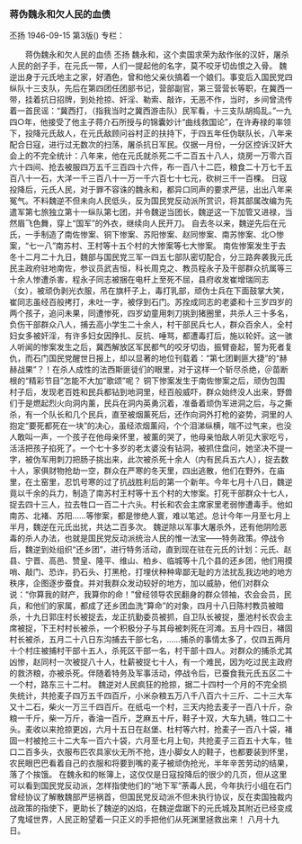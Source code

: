 ### 蒋伪魏永和欠人民的血债
丕扬
1946-09-15
第3版()
专栏：

　　蒋伪魏永和欠人民的血债
    丕扬
    魏永和，这个卖国求荣为敌作伥的汉奸，屠杀人民的刽子手，在元氏一带，人们一提起他的名字，莫不咬牙切齿恨之入骨。
    魏逆出身于元氏地主之家，好酒色，曾和他父亲伙搞着一个娘们。事变后入国民党四纵队十三支队，先后在第四团任团部书记，营部副官，第三营营长等职，在冀西一带，挂着抗日招牌，到处抢掠、奸淫、勒索、敲诈，无恶不作，当时，乡间曾流传着一首民谣：“冀西打，（指我当时之冀西游击队）民军看，十三支队胡捣乱。”一九四○年，他接受了他主子蒋介石所授与的锦囊妙计“曲线救国论”，在许寿禄的率领下，投降元氏敌人，在元氏敌顾问谷村正的扶持下，于四五年任伪联队长，八年来配合日寇，进行过无数次的扫荡，屠杀抗日军民。仅据一月份，一分区控诉汉奸大会上的不完全统计：八年来，他在元氏就杀死二千二百五十八人，烧房一万零六百六十四间、抢去被服四万五千三百四十六件，布一百八十二匹，粮食二十万七千五百八十一石，大洋一千三百八十一万一千六百七十七元，砍树三千一百棵。
    日寇投降后，元氏人民，对于罪不容诛的魏永和，都异口同声的要求严惩，出出八年来冤气。不料魏逆不但未向人民低头，反为国民党反动派所赏识，将其部属改编为先遣军第七旅独立第十一纵队第七团，并令魏逆当团长，魏逆这一下加管又进禄，当然眉飞色舞，穿上“国军”的外衣，继续向人民开刀。
    自去冬以来，魏逆先后在元氏，一手制造了南佐惨案、铜下惨案、苏阳惨案、赵同惨案、南苏惨案、北○惨案，“七一八”南苏村、王村等十五个村的大惨案等七大惨案。
    南佐惨案发生于去冬十二月二十九日，魏部与国民党三军一四五七部队密切配合，分三路奔袭我元氏民主政府驻地南佐，参议员武吉恒，科长周克之、教员程永子及干部群众抗属等三十余人惨遭杀害，程永子同志被捆在电杆上至死不屈，县府收发崔增瑞同志（女），被顽伪剥光衣服，吊在旗杆子上，毒打乳部，顽伪士兵在下面鼓掌大笑，崔同志虽经百般拷打，未吐一字，被俘到石门。苏拴成同志的老婆和十三岁四岁的两个孩子，追问未果，同遭惨死，四岁幼童用刺刀挑到猪圈里，共杀人三十多名，负伤干部群众八人，捕去高小学生二十余人，村干部民兵七人，群众百余人，全村妇女多被奸淫，有许多妇女因挣扎、反抗、唾骂，都遭毒打后，施以轮奸。这一骇人听闻的惨案发生之后，冀西解放区军民都气的咬牙切齿，振臂奋起，誓为死者复仇，而石门国民党醒世日报上，却以显著的地位刊载着：“第七团剿匪大捷”的“赫赫战果”？！在杀人成性的法西斯匪徒们的眼里，对于这样一个斩尽杀绝，＠苗断根的“精彩节目”怎能不大加“歌颂”呢？
    铜下惨案发生于南佐惨案之后，顽伪包围村子后，发现老百姓和民兵都钻到地洞里，经百般威吓，群众始终没人出来，野兽们于是燃起烈火向洞内薰，民兵在洞内英勇沉着，准备着顽伪军进洞之后，与之撕杀，有一个队长和几个民兵，直至被烟薰死后，还作向洞外打枪的姿势，洞里的人抱定“要死都死在一块”的决心，虽经浓烟薰闷，个个泪涕纵横，喘不过气来，也没人敢叫一声，一个孩子在他母亲怀里，被薰的哭了，他母亲怕敌人听见大家吃亏，活活把孩子掐死了。一个七十多岁的老太婆没有钻洞，被抓住盘问，她坚决不提一字，被伪军用刺刀把肠子挑出来，此次被杀死十余人（内有民兵五六人），捉去数十人，家俱财物抢劫一空，群众在严寒的冬天里，四出逃散，他们在野外，在庙里，在土窑里，忍饥号寒的过了抗战胜利后的第一个新年。今年七月十八日，魏逆竟以千余的兵力，制造了南苏村王村等十五个村的大惨案。打死干部群众十七人，捉去四十三人，拉去牲口一百二十六头。村长和农会主席家里老弱惨遭毒手。他如南苏、北褚、苏阳……等惨案，都是惨绝人寰，难以笔述。总计今年一月至七月上半月，魏逆在元氏出扰，共达二百多次。
    魏逆除以军事大屠杀外，还有他阴险恶毒的杀人办法，也就是国民党反动派统治人民的惟一法宝——特务政策。停战令后，魏逆到处组织“还乡团”，进行特务活动，直到现在驻在元氏的计划：元氏、赵县、宁晋、高邑、赞皇、隆平、维山、柏乡、临城等十几个县的还乡团，他们用摸哨、敲门、恐诈，扔石头、打黑枪，打埋伏种种卑鄙无耻的方法扰乱我边地的地方秩序，企图逐步蚕食。并对我群众发动较好的地方，加以威胁，他们对群众说：“你算我的财产，我算你的命！”曾经领导农民翻身的群众领袖，农会会员，民兵，和他们的家属，都成了还乡团血洗“算命”的对象，四月十八日陈村教员被暗杀，十九日郭庄村长被捉去，龙正抗勤委员被抓，自卫队长被捉，墨池村长农会主席被捉，下王村村长被杀，一个积极分子与其母被刺死在河滩。五月十四日，褚固村长被杀，五月二十八日东沟捕去干部七名，……捕杀的事情太多了，仅四五两月十个村庄被捕村干部十五人，杀死区干部一名，村干部十四人。对群众的捕杀尤其凶惨，赵同村一次被捉八十人，杜薪被捉七十人，有一个难民，因为吃过民主政府的救济粮，亦被杀死。伴随着特务及军事活动，停战令后，已蚕食我元氏五区二十一个村，路东三十二村。
    魏逆对人民疯狂的抢掠，据二十四村一个月的不完全损失统计，共抢麦子四万五千四百斤，小米杂粮五万八千八百六十三斤、二十三大车又十二石，柴火一万三千四百斤。在纸屯一个村，三天内抢去麦子一百八十斤，杂粮一千斤，柴一万斤，香油一百斤，芝麻五十斤，鞋子十双，大车九辆，牲口二十头。麦收以来抢掠更凶，六月十五日在赵堡、杜村等六村，抢麦子一百八十袋，褚固一村被抢三十二大车一百六十袋，六月至七月上旬，共抢麦子三百五十大车，牲口二百多头，衣服布匹农具家伙无所不抢，连小脚女人的鞋子，也都要装到怀里，农民眼巴巴看着自己的衣服和将要到嘴的麦子被顽伪抢光，半年辛苦劳动的结果，落了个挨饿。
    在魏永和的帐簿上，这仅仅是日寇投降后的很少的几页，但从这里可以看到国民党反动派，怎样指使他们的“地下军”荼毒人民，今年执行小组在石门曾经协议了解散魏部严惩祸首，但国民党反动派不但未执行协议，反在卖国独裁内战政策的指使下，更助长了魏逆的凶焰，在魏逆盘踞下的元氏城及其附近已经变成了鬼域世界，人民正盼望着一只正义的手把他们从死渊里拯救出来！
                                          八月十九日。
